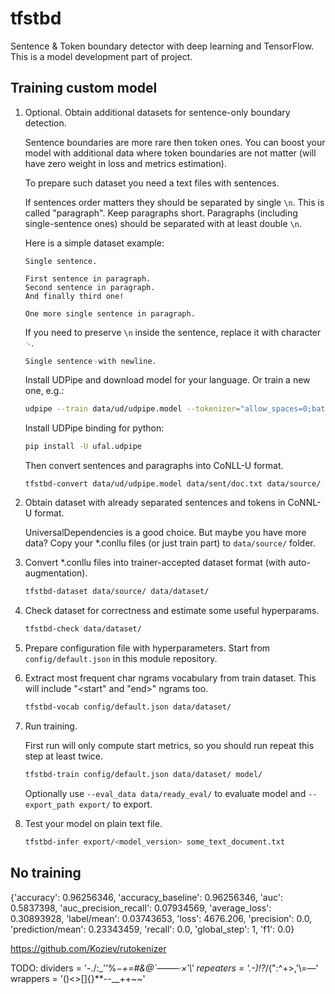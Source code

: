 # tfstbd

Sentence & Token boundary detector with deep learning and TensorFlow.
This is a model development part of project.


## Training custom model

1. Optional. Obtain additional datasets for sentence-only boundary detection.

    Sentence boundaries are more rare then token ones.
    You can boost your model with additional data where token boundaries are not matter (will have zero weight in loss and metrics estimation).

    To prepare such dataset you need a text files with sentences.

    If sentences order matters they should be separated by single `\n`. This is called "paragraph". Keep paragraphs short.
    Paragraphs (including single-sentence ones) should be separated with at least double `\n`.

    Here is a simple dataset example:
    ```
    Single sentence.
    
    First sentence in paragraph.
    Second sentence in paragraph.
    And finally third one!
    
    One more single sentence in paragraph.
    ```
   
    If you need to preserve `\n` inside the sentence, replace it with character `␊`.
    ```
    Single sentence␊with newline.
    ``` 

    Install UDPipe and download model for your language. Or train a new one, e.g.:
    ```bash
    udpipe --train data/ud/udpipe.model --tokenizer="allow_spaces=0;batch_size=256;dimension=64;learning_rate=0.02;segment_size=256;epochs=50" --parser=none --heldout=data/ud/test.conllu data/ud/train.conllu
    ```

    Install UDPipe binding for python:
    ```bash
    pip install -U ufal.udpipe
    ```

    Then convert sentences and paragraphs into CoNLL-U format.
    ```bash
    tfstbd-convert data/ud/udpipe.model data/sent/doc.txt data/source/
    ```

2. Obtain dataset with already separated sentences and tokens in CoNNL-U format.

    UniversalDependencies is a good choice. But maybe you have more data?
    Copy your *.conllu files (or just train part) to `data/source/` folder.

3. Convert *.conllu files into trainer-accepted dataset format (with auto-augmentation).

    ```bash
    tfstbd-dataset data/source/ data/dataset/
    ```

4. Check dataset for correctness and estimate some useful hyperparams.

    ```bash
    tfstbd-check data/dataset/
    ```

5. Prepare configuration file with hyperparameters. Start from `config/default.json` in this module repository.

6. Extract most frequent char ngrams vocabulary from train dataset.  This will include "<start" and "end>" ngrams too.

    ```bash
    tfstbd-vocab config/default.json data/dataset/
    ```

7. Run training.

    First run will only compute start metrics, so you should run repeat this step at least twice.
    ```bash
    tfstbd-train config/default.json data/dataset/ model/
    ```

    Optionally use `--eval_data data/ready_eval/` to evaluate model and `--export_path export/` to export.

8. Test your model on plain text file.
    ```bash
    tfstbd-infer export/<model_version> some_text_document.txt
    ```


## No training
{'accuracy': 0.96256346, 'accuracy_baseline': 0.96256346, 'auc': 0.5837398, 'auc_precision_recall': 0.07934569, 'average_loss': 0.30893928, 'label/mean': 0.03743653, 'loss': 4676.206, 'precision': 0.0, 'prediction/mean': 0.23343459, 'recall': 0.0, 'global_step': 1, 'f1': 0.0}



https://github.com/Koziev/rutokenizer


TODO:
dividers = '-./:_\'’%*−+=#&@`—―–·×′\\'
repeaters = '.-)!?*/(":^+>,\'\\=—'
wrappers = '()<>[]{}**--__++~~'
